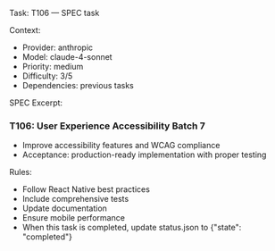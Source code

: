 Task: T106 — SPEC task

Context:
- Provider: anthropic
- Model: claude-4-sonnet
- Priority: medium
- Difficulty: 3/5
- Dependencies: previous tasks

SPEC Excerpt:

### T106: User Experience   Accessibility   Batch 7
- Improve accessibility features and WCAG compliance
- Acceptance: production-ready implementation with proper testing

Rules:
- Follow React Native best practices
- Include comprehensive tests
- Update documentation
- Ensure mobile performance
- When this task is completed, update status.json to {"state": "completed"}
